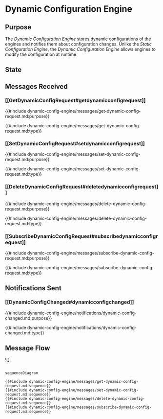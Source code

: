 <div class="engine">

# Dynamic Configuration Engine

## Purpose

<!-- --8<-- [start:purpose] -->
The *Dynamic Configuration Engine* stores dynamic configurations of the engines and notifies them about configuration changes.
Unlike the *Static Configuration Engine*, the *Dynamic Configuration Engine* allows engines to modify the configuration at runtime. 
<!-- --8<-- [end:purpose] -->

## State


## Messages Received

### [[GetDynamicConfigRequest#getdynamicconfigrequest]]

{{#include dynamic-config-engine/messages/get-dynamic-config-request.md:purpose}}

{{#include dynamic-config-engine/messages/get-dynamic-config-request.md:type}}

### [[SetDynamicConfigRequest#setdynamicconfigrequest]]

{{#include dynamic-config-engine/messages/set-dynamic-config-request.md:purpose}}

{{#include dynamic-config-engine/messages/set-dynamic-config-request.md:type}}

### [[DeleteDynamicConfigRequest#deletedynamicconfigrequest]]

{{#include dynamic-config-engine/messages/delete-dynamic-config-request.md:purpose}}

{{#include dynamic-config-engine/messages/delete-dynamic-config-request.md:type}}

### [[SubscribeDynamicConfigRequest#subscribedynamicconfigrequest]]

{{#include dynamic-config-engine/messages/subscribe-dynamic-config-request.md:purpose}}

{{#include dynamic-config-engine/messages/subscribe-dynamic-config-request.md:type}}


## Notifications Sent

### [[DynamicConfigChanged#dynamicconfigchanged]]

{{#include dynamic-config-engine/notifications/dynamic-config-changed.md:purpose}}

{{#include dynamic-config-engine/notifications/dynamic-config-changed.md:type}}


## Message Flow
![]

 <!-- --8<-- [start:messages] -->

 ```mermaid

 sequenceDiagram

 {{#include dynamic-config-engine/messages/get-dynamic-config-request.md:sequence}}
 {{#include dynamic-config-engine/messages/set-dynamic-config-request.md:sequence}}
 {{#include dynamic-config-engine/messages/delete-dynamic-config-request.md:sequence}}
 {{#include dynamic-config-engine/messages/subscribe-dynamic-config-request.md:sequence}}


 ```

 <!-- --8<-- [end:messages] -->

</div>
